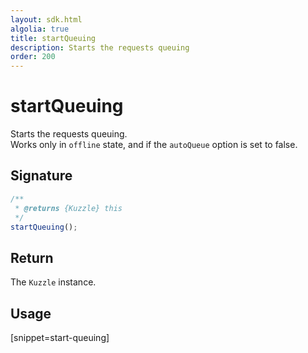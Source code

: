 ```yaml
---
layout: sdk.html
algolia: true
title: startQueuing
description: Starts the requests queuing
order: 200
---
```


# startQueuing

Starts the requests queuing.  
Works only in `offline` state, and if the `autoQueue` option is set to false.

## Signature

```javascript
/**
 * @returns {Kuzzle} this
 */
startQueuing();
```

## Return

The `Kuzzle` instance.

## Usage

[snippet=start-queuing]
